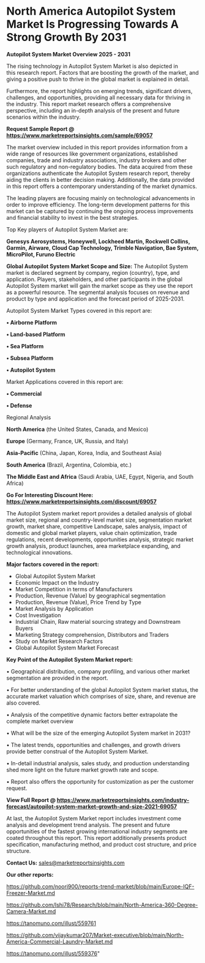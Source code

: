 # North America Autopilot System Market Is Progressing Towards A Strong Growth By 2031

<Strong> Autopilot System Market Overview 2025 - 2031</strong>

The rising technology in Autopilot System Market is also depicted in this research report. Factors that are boosting the growth of the market, and giving a positive push to thrive in the global market is explained in detail.

Furthermore, the report highlights on emerging trends, significant drivers, challenges, and opportunities, providing all necessary data for thriving in the industry. This report market research offers a comprehensive perspective, including an in-depth analysis of the present and future scenarios within the industry.

<strong>Request Sample Report @ <a href=https://www.marketreportsinsights.com/sample/69057>https://www.marketreportsinsights.com/sample/69057</a></strong>

The market overview included in this report provides information from a wide range of resources like government organizations, established companies, trade and industry associations, industry brokers and other such regulatory and non-regulatory bodies. The data acquired from these organizations authenticate the Autopilot System research report, thereby aiding the clients in better decision making. Additionally, the data provided in this report offers a contemporary understanding of the market dynamics.

The leading players are focusing mainly on technological advancements in order to improve efficiency. The long-term development patterns for this market can be captured by continuing the ongoing process improvements and financial stability to invest in the best strategies.

Top Key players of Autopilot System Market are:

<strong>Genesys Aerosystems, Honeywell, Lockheed Martin, Rockwell Collins, Garmin, Airware, Cloud Cap Technology, Trimble Navigation, Bae System, MicroPilot, Furuno Electric</strong>

<strong><b>Global Autopilot System Market Scope and Size:</b></strong>
The Autopilot System market is declared segment by company, region (country), type, and application. Players, stakeholders, and other participants in the global Autopilot System market will gain the market scope as they use the report as a powerful resource. The segmental analysis focuses on revenue and product by type and application and the forecast period of 2025-2031.

Autopilot System Market Types covered in this report are:

<strong>• Airborne Platform

• Land-based Platform

• Sea Platform

• Subsea Platform

• Autopilot System</strong>

Market Applications covered in this report are:

<strong>• Commercial

• Defense</strong> 

Regional Analysis

<strong>North America</strong> (the United States, Canada, and Mexico)

<strong>Europe</strong> (Germany, France, UK, Russia, and Italy)

<strong>Asia-Pacific</strong> (China, Japan, Korea, India, and Southeast Asia)

<strong>South America</strong> (Brazil, Argentina, Colombia, etc.)

<strong>The Middle East and Africa</strong> (Saudi Arabia, UAE, Egypt, Nigeria, and South Africa)

<strong>Go For Interesting Discount Here: <a href=https://www.marketreportsinsights.com/discount/69057>https://www.marketreportsinsights.com/discount/69057</a></strong>

The Autopilot System market report provides a detailed analysis of global market size, regional and country-level market size, segmentation market growth, market share, competitive Landscape, sales analysis, impact of domestic and global market players, value chain optimization, trade regulations, recent developments, opportunities analysis, strategic market growth analysis, product launches, area marketplace expanding, and technological innovations.

<strong><b>Major factors covered in the report:</b></strong>
<ul>
  <li>Global Autopilot System Market </li>
  <li>Economic Impact on the Industry</li>
  <li>Market Competition in terms of Manufacturers</li>
  <li>Production, Revenue (Value) by geographical segmentation</li>
  <li>Production, Revenue (Value), Price Trend by Type</li>
  <li>Market Analysis by Application</li>
  <li>Cost Investigation</li>
  <li>Industrial Chain, Raw material sourcing strategy and Downstream Buyers</li>
  <li>Marketing Strategy comprehension, Distributors and Traders</li>
  <li>Study on Market Research Factors</li>
  <li>Global Autopilot System Market Forecast</li>
</ul>

<strong><b>Key Point of the Autopilot System Market report:</b></strong>

• Geographical distribution, company profiling, and various other market segmentation are provided in the report.

• For better understanding of the global Autopilot System market status, the accurate market valuation which comprises of size, share, and revenue are also covered.

• Analysis of the competitive dynamic factors better extrapolate the complete market overview

• What will be the size of the emerging Autopilot System market in 2031?

• The latest trends, opportunities and challenges, and growth drivers provide better construal of the Autopilot System Market.

• In-detail industrial analysis, sales study, and production understanding shed more light on the future market growth rate and scope.

• Report also offers the opportunity for customization as per the customer request.

<strong><b>View Full Report @ <a href=https://www.marketreportsinsights.com/industry-forecast/autopilot-system-market-growth-and-size-2021-69057>https://www.marketreportsinsights.com/industry-forecast/autopilot-system-market-growth-and-size-2021-69057</a></b></strong>


At last, the Autopilot System Market report includes investment come analysis and development trend analysis. The present and future opportunities of the fastest growing international industry segments are coated throughout this report. This report additionally presents product specification, manufacturing method, and product cost structure, and price structure.

<strong>Contact Us:</strong>
sales@marketreportsinsights.com

<strong>Our other reports:</strong>

<a href=https://github.com/noori900/reports-trend-market/blob/main/Europe-IQF-Freezer-Market.md>https://github.com/noori900/reports-trend-market/blob/main/Europe-IQF-Freezer-Market.md</a>

<a href=https://github.com/Ishi78/Research/blob/main/North-America-360-Degree-Camera-Market.md>https://github.com/Ishi78/Research/blob/main/North-America-360-Degree-Camera-Market.md</a>

<a href=https://tanomuno.com/illust/559761>https://tanomuno.com/illust/559761</a>

<a href=https://github.com/vijaykumar207/Market-executive/blob/main/North-America-Commercial-Laundry-Market.md>https://github.com/vijaykumar207/Market-executive/blob/main/North-America-Commercial-Laundry-Market.md</a>

<a href=https://tanomuno.com/illust/559376>https://tanomuno.com/illust/559376</a>"
